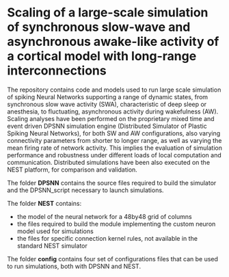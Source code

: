 # Scaling of a large-scale simulation of synchronous slow-wave and asynchronous awake-like activity of a cortical model with long-range interconnections

The repository contains code and models used to run large scale simulation of spiking Neural Networks supporting a range of dynamic states, from synchronous slow wave activity (SWA), characteristic of deep sleep or anesthesia, to fluctuating, asynchronous activity during wakefulness (AW).
Scaling analyses have been performed on the proprietary mixed time and event driven DPSNN simulation engine (Distributed Simulator of Plastic Spiking Neural Networks), for both SW and AW configurations, also varying connectivity parameters from shorter to longer range, as well as varying the mean firing rate of network activity. This implies the evaluation of simulation performance and robustness under different loads of local computation and communication. Distributed simulations have been also executed on the NEST platform, for comparison and validation.

The folder **DPSNN** contains the source files required to build the simulator and the DPSNN_script necessary to launch simulations.

The folder **NEST** contains:
- the model of the neural network for a 48by48 grid of columns
- the files required to build the module implementing the custom neuron model used for simulations
- the files for specific connection kernel rules, not available in the standard NEST simulator

The folder **config** contains four set of configurations files that can be used to run simulations, both with DPSNN and NEST.
